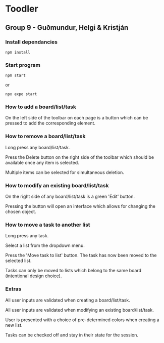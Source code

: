 # Toodler
## Group 9 - Guðmundur, Helgi & Kristján

### Install dependancies

`npm install`

### Start program

`npm start` 

or

`npx expo start`

### How to add a board/list/task

On the left side of the toolbar on each page is a button which can be pressed
to add the corresponding element.

### How to remove a board/list/task

Long press any board/list/task.

Press the Delete button on the right side of the toolbar which should be available once any item is selected.

Multiple items can be selected for simultaneous deletion.

### How to modify an existing board/list/task

On the right side of any board/list/task is a green 'Edit' button.

Pressing the button will open an interface which allows for changing the chosen object.

### How to move a task to another list

Long press any task.

Select a list from the dropdown menu.

Press the 'Move task to list' button. The task has now been moved to the selected list.

Tasks can only be moved to lists which belong to the same board (intentional design choice). 

### Extras

All user inputs are validated when creating a board/list/task.

All user inputs are validated when modifying an existing board/list/task.

User is presented with a choice of pre-determined colors when creating a new list.

Tasks can be checked off and stay in their state for the session.